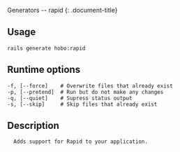 Generators -- rapid
{: .document-title}


## Usage

    

    rails generate hobo:rapid


## Runtime options

    

    -f, [--force]    # Overwrite files that already exist
    -p, [--pretend]  # Run but do not make any changes
    -q, [--quiet]    # Supress status output
    -s, [--skip]     # Skip files that already exist


## Description

    


      Adds support for Rapid to your application.
